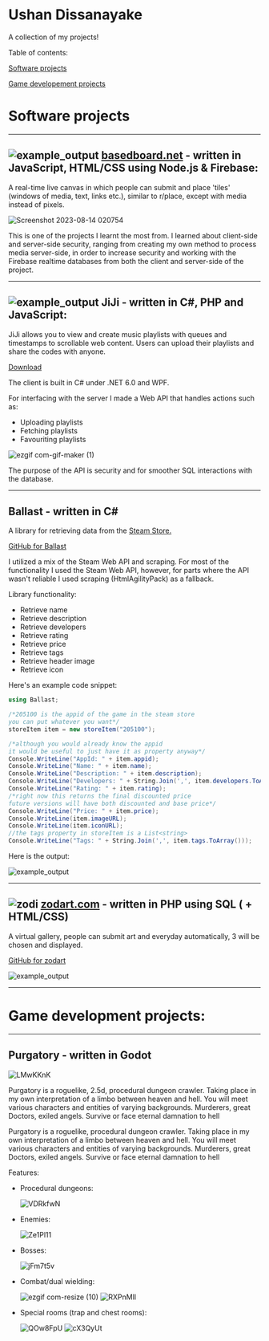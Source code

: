 # Ushan Dissanayake

A collection of my projects!

Table of contents:

[Software projects](#software-projects)

[Game developement projects](#game-development-projects)


# Software projects
---
![example_output](https://basedboard.net/favicon.png) [basedboard.net](https://basedboard.net/) - written in JavaScript, HTML/CSS using Node.js & Firebase:
---
A real-time live canvas in which people can submit and place 'tiles' (windows of media, text, links etc.), similar to r/place, except with media instead of pixels.

![Screenshot 2023-08-14 020754](https://github.com/crimzoda/portfolio/assets/46323591/4d471720-7e80-42bf-bc35-f066b4f421ba)

This is one of the projects I learnt the most from. I learned about client-side and server-side security, ranging from creating my own method to process media server-side, in order to increase security and working with the Firebase realtime databases from both the client and server-side of the project.

---

![example_output](https://i.imgur.com/ImUcjzC.gif) JiJi - written in C#, PHP and JavaScript:
---
JiJi allows you to view and create music playlists with queues and timestamps to scrollable web content. Users can upload their playlists and share the codes with anyone.

[Download](https://zodart.com/jiji/)

The client is built in C# under .NET 6.0 and WPF. 

For interfacing with the server I made a Web API that handles actions such as:
  - Uploading playlists
  - Fetching playlists
  - Favouriting playlists
  
![ezgif com-gif-maker (1)](https://user-images.githubusercontent.com/46323591/209410074-b00fc174-27ca-4af0-842e-f5e8b1149e29.gif)

The purpose of the API is security and for smoother SQL interactions with the database.

---
Ballast - written in C#
---

A library for retrieving data from the [Steam Store.](https://store.steampowered.com/)

[GitHub for Ballast](https://github.com/crimzoda/ballast)

I utilized a mix of the Steam Web API and scraping. 
For most of the functionality I used the Steam Web API, however, for parts where the API wasn't reliable I used scraping (HtmlAgilityPack) as a fallback.

Library functionality:
  - Retrieve name
  - Retrieve description
  - Retrieve developers
  - Retrieve rating
  - Retrieve price
  - Retrieve tags
  - Retrieve header image
  - Retrieve icon
  
Here's an example code snippet:
```cs
using Ballast;

/*205100 is the appid of the game in the steam store
you can put whatever you want*/
storeItem item = new storeItem("205100");

/*although you would already know the appid
it would be useful to just have it as property anyway*/
Console.WriteLine("AppId: " + item.appid);
Console.WriteLine("Name: " + item.name);
Console.WriteLine("Description: " + item.description);
Console.WriteLine("Developers: " + String.Join(',', item.developers.ToArray()));
Console.WriteLine("Rating: " + item.rating);
/*right now this returns the final discounted price
future versions will have both discounted and base price*/
Console.WriteLine("Price: " + item.price);
Console.WriteLine(item.imageURL);
Console.WriteLine(item.iconURL);
//the tags property in storeItem is a List<string>
Console.WriteLine("Tags: " + String.Join(',', item.tags.ToArray()));
```
Here is the output:

![example_output](https://user-images.githubusercontent.com/46323591/205365769-bd52895b-6c6e-4b38-887f-8a20d992bc91.PNG)

---
![zodi](https://user-images.githubusercontent.com/46323591/209404340-a8e8d4b9-1f6f-4d66-aecd-890f6a87c85a.png) [zodart.com](https://zodart.com/) - written in PHP using SQL ( + HTML/CSS)
---

A virtual gallery, people can submit art and everyday automatically, 3 will be chosen and displayed.

[GitHub for zodart](https://github.com/crimzoda/zodart)

![example_output](https://user-images.githubusercontent.com/46323591/204822159-607e6a76-804a-4e5e-a233-3ae68e06485d.png)

---

# Game development projects:
---

Purgatory - written in Godot
---

![LMwKKnK](https://github.com/crimzoda/portfolio/assets/46323591/f4c4bb1a-18ac-410e-a3ce-82d13cd7f30c)

Purgatory is a roguelike, 2.5d, procedural dungeon crawler. Taking place in my own interpretation of a limbo between heaven and hell. You will meet various characters and entities of varying backgrounds. Murderers, great Doctors, exiled angels. Survive or face eternal damnation to hell

Purgatory is a roguelike, procedural dungeon crawler. Taking place in my own interpretation of a limbo between heaven and hell. You will meet various characters and entities of varying backgrounds. Murderers, great Doctors, exiled angels. Survive or face eternal damnation to hell

Features:

 - Procedural dungeons:

   ![VDRkfwN](https://github.com/crimzoda/purgatory/assets/46323591/1bd77920-34a9-484e-9296-74a557d30985)

- Enemies:

  ![Ze1Pl11](https://github.com/crimzoda/purgatory/assets/46323591/e30c0aeb-baf0-40a3-8197-030897e0c6a5)

- Bosses:

  ![jFm7t5v](https://github.com/crimzoda/purgatory/assets/46323591/448e2d03-1132-482e-9f0f-33ce3256eb78)

- Combat/dual wielding:

  ![ezgif com-resize (10)](https://github.com/crimzoda/purgatory/assets/46323591/b3028691-3190-4c58-9667-2087c9ace10d)
  ![RXPnMlI](https://github.com/crimzoda/purgatory/assets/46323591/bc0e69b5-689d-488a-92bc-eafe4c8e05cf)

- Special rooms (trap and chest rooms):

  ![QOw8FpU](https://github.com/crimzoda/purgatory/assets/46323591/d05803cd-3034-491d-802c-eafd59e74225)
  ![cX3QyUt](https://github.com/crimzoda/purgatory/assets/46323591/45001200-b892-4b7b-ad47-e86fd43e46e2)
